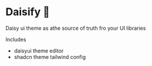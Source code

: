 # Daisify 🌼

Daisy ui theme as athe source of truth fro your UI libraries

Includes
- daisyui theme editor
- shadcn theme tailwind config

